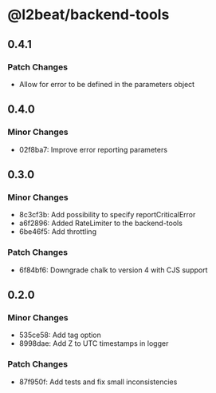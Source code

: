 # @l2beat/backend-tools

## 0.4.1

### Patch Changes

- Allow for error to be defined in the parameters object

## 0.4.0

### Minor Changes

- 02f8ba7: Improve error reporting parameters

## 0.3.0

### Minor Changes

- 8c3cf3b: Add possibility to specify reportCriticalError
- a6f2896: Added RateLimiter to the backend-tools
- 6be46f5: Add throttling

### Patch Changes

- 6f84bf6: Downgrade chalk to version 4 with CJS support

## 0.2.0

### Minor Changes

- 535ce58: Add tag option
- 8998dae: Add Z to UTC timestamps in logger

### Patch Changes

- 87f950f: Add tests and fix small inconsistencies
